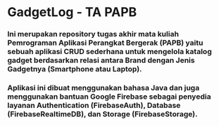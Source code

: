 # GadgetLog - TA PAPB
### Ini merupakan repository tugas akhir mata kuliah **Pemrograman Aplikasi Perangkat Bergerak (PAPB)** yaitu sebuah aplikasi **CRUD** sederhana untuk mengelola katalog gadget berdasarkan relasi antara **Brand** dengan **Jenis Gadgetnya** (Smartphone atau Laptop).

### Aplikasi ini dibuat menggunakan bahasa **Java** dan juga menggunakan bantuan **Google Firebase** sebagai penyedia layanan **Authentication** (FirebaseAuth), **Database** (FirebaseRealtimeDB), dan **Storage** (FirebaseStorage).